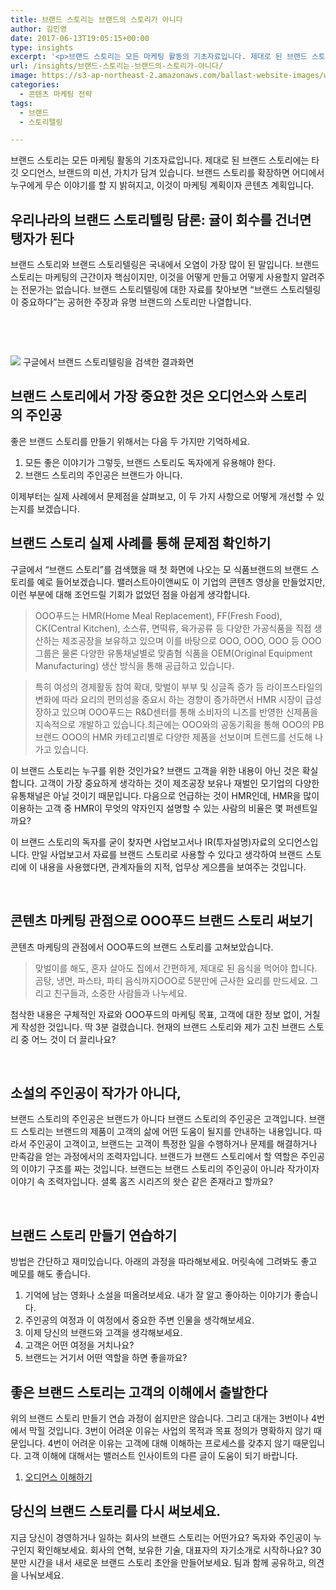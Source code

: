 ```yaml
---
title: 브랜드 스토리는 브랜드의 스토리가 아니다
author: 김민영
date: 2017-06-13T19:05:15+00:00
type: insights
excerpt: '<p>브랜드 스토리는 모든 마케팅 활동의 기초자료입니다. 제대로 된 브랜드 스토리에는 타깃 오디언스, 브랜드의 미션, 가치가 담겨 있습니다. 브랜드 스토리를 확장하면 어디에서 누구에게 무슨 이야기를 할 지 밝혀지고, 이것이 마케팅 계획이자 콘텐츠 계획입니다. 하지만&nbsp;브랜드 스토리와 브랜드 스토리텔링은 국내에서&nbsp;오염이 가장 많이 많이 된 말이기도 합니다. 이 글에서는 제대로 된 브랜드 스토리가 무엇인지, 어떻게 만드는지를 사례와 함께 알아봅니다.&nbsp;</p>'
url: /insights/브랜드-스토리는-브랜드의-스토리가-아니다/
image: https://s3-ap-northeast-2.amazonaws.com/ballast-website-images/wp-content/uploads/2017/06/15105854/19599312282_b16eebdb44_b.jpg
categories:
  - 콘텐츠 마케팅 전략
tags:
  - 브랜드
  - 스토리텔링

---
```

브랜드 스토리는 모든 마케팅 활동의 기초자료입니다. 제대로 된 브랜드 스토리에는 타깃 오디언스, 브랜드의 미션, 가치가 담겨 있습니다. 브랜드 스토리를 확장하면 어디에서 누구에게 무슨 이야기를 할 지 밝혀지고, 이것이 마케팅 계획이자 콘텐츠 계획입니다.

## 우리나라의 브랜드 스토리텔링 담론: 귤이 회수를 건너면 탱자가 된다

브랜드 스토리와 브랜드 스토리텔링은 국내에서 오염이 가장 많이 된 말입니다. 브랜드 스토리는 마케팅의 근간이자 핵심이지만, 이것을 어떻게 만들고 어떻게 사용할지 알려주는 전문가는 없습니다. 브랜드 스토리텔링에 대한 자료를 찾아보면 &#8220;브랜드 스토리텔링이 중요하다&#8221;는 공허한 주장과 유명 브랜드의 스토리만 나열합니다.

&nbsp;

&nbsp;

![](https://s3-ap-northeast-2.amazonaws.com/ballast-website-images/wp-content/uploads/2017/06/15110046/img-4-1.png)
구글에서 브랜드 스토리텔링을 검색한 결과화면

## 브랜드 스토리에서 가장 중요한 것은 오디언스와 스토리의 주인공

좋은 브랜드 스토리를 만들기 위해서는 다음 두 가지만 기억하세요.

  1. 모든 좋은 이야기가 그렇듯, 브랜드 스토리도 독자에게 유용해야 한다.
  2. 브랜드 스토리의 주인공은 브랜드가 아니다.

이제부터는 실제 사례에서 문제점을 살펴보고, 이 두 가지 사항으로 어떻게 개선할 수 있는지를 보겠습니다.

## 브랜드 스토리 실제 사례를 통해 문제점 확인하기
구글에서 &#8220;브랜드 스토리&#8221;를 검색했을 때 첫 화면에 나오는 모 식품브랜드의 브랜드 스토리를 예로 들어보겠습니다. 밸러스트아이앤씨도 이 기업의 콘텐츠 영상을 만들었지만, 이런 부분에 대해 조언드릴 기회가 없었던 점을 아쉽게 생각합니다.

> OOO푸드는 HMR(Home Meal Replacement), FF(Fresh Food), CK(Central Kitchen), 소스류, 면떡류, 육가공류 등 다양한 가공식품을 직접 생산하는 제조공장을 보유하고 있으며 이를 바탕으로 OOO, OOO, OOO 등 OOO그룹은 물론 다양한 유통채널별로 맞춤혐 식품을 OEM(Original Equipment Manufacturing) 생산 방식을 통해 공급하고 있습니다.
  
> 특히 여성의 경제활동 참여 확대, 맞벌이 부부 및 싱글족 증가 등 라이프스타일의 변화에 따라 요리의 편의성을 중요시 하는 경향이 증가하면서 HMR 시장이 급성장하고 있으며 OOO푸드는 R&D센터를 통해 소비자의 니즈를 반영한 신제품을 지속적으로 개발하고 있습니다.최근에는 OOO와의 공동기획을 통해 OOO의 PB브랜드 OOO의 HMR 카테고리별로 다양한 제품을 선보이며 트렌드를 선도해 나가고 있습니다.

이 브랜드 스토리는 누구를 위한 것인가요? 브랜드 고객을 위한 내용이 아닌 것은 확실합니다. 고객이 가장 중요하게 생각하는 것이 제조공장 보유나 재벌인 모기업의 다양한 유통채널은 아닐 것이기 때문입니다. 다음으로 언급하는 것이 HMR인데, HMR을 많이 이용하는 고객 중 HMR이 무엇의 약자인지 설명할 수 있는 사람의 비율은 몇 퍼센트일까요?

이 브랜드 스토리의 독자를 굳이 찾자면 사업보고서나 IR(투자설명)자료의 오디언스입니다. 만일 사업보고서 자료를 브랜드 스토리로 사용할 수 있다고 생각하여 브랜드 스토리에 이 내용을 사용했다면, 관계자들의 지적, 업무상 게으름을 보여주는 것입니다.

&nbsp;

## 콘텐츠 마케팅 관점으로 OOO푸드 브랜드 스토리 써보기
콘텐츠 마케팅의 관점에서 OOO푸드의 브랜드 스토리를 고쳐보았습니다.

> 맞벌이를 해도, 혼자 살아도 집에서 간편하게, 제대로 된 음식을 먹어야 합니다. 곰탕, 냉면, 파스타, 파티 음식까지OOO로 5분만에 근사한 요리를 만드세요. 그리고 친구들과, 소중한 사람들과 나누세요.

첨삭한 내용은 구체적인 자료와 OOO푸드의 마케팅 목표, 고객에 대한 정보 없이, 거칠게 작성한 것입니다. 딱 3분 걸렸습니다.
현재의 브랜드 스토리와 제가 고친 브랜드 스토리 중 어느 것이 더 끌리나요?

&nbsp;

## 소설의 주인공이 작가가 아니다,
브랜드 스토리의 주인공은 브랜드가 아니다
브랜드 스토리의 주인공은 고객입니다. 브랜드 스토리는 브랜드의 제품이 고객의 삶에 어떤 도움이 될지를 안내하는 내용입니다. 따라서 주인공이 고객이고, 브랜드는 고객이 특정한 일을 수행하거나 문제를 해결하거나 만족감을 얻는 과정에서의 조력자입니다. 브랜드가 브랜드 스토리에서 할 역할은 주인공의 이야기 구조를 짜는 것입니다. 브랜드는 브랜드 스토리의 주인공이 아니라 작가이자 이야기 속 조력자입니다. 셜록 홈즈 시리즈의 왓슨 같은 존재라고 할까요?

&nbsp;

## 브랜드 스토리 만들기 연습하기
방법은 간단하고 재미있습니다. 아래의 과정을 따라해보세요. 머릿속에 그려봐도 좋고 메모를 해도 좋습니다.

  1. 기억에 남는 영화나 소설을 떠올려보세요. 내가 잘 알고 좋아하는 이야기가 좋습니다.
  2. 주인공의 여정과 이 여정에서 중요한 주변 인물을 생각해보세요.
  3. 이제 당신의 브랜드와 고객을 생각해보세요.
  4. 고객은 어떤 여정을 거치나요?
  5. 브랜드는 거기서 어떤 역할을 하면 좋을까요?

## 좋은 브랜드 스토리는 고객의 이해에서 출발한다
위의 브랜드 스토리 만들기 연습 과정이 쉽지만은 않습니다. 그리고 대개는 3번이나 4번에서 막힐 것입니다. 3번이 어려운 이유는 사업의 목적과 목표 정의가 명확하지 않기 때문입니다. 4번이 어려운 이유는 고객에 대해 이해하는 프로세스를 갖추지 않기 때문입니다. 고객 이해에 대해서는 밸러스트 인사이트의 다른 글이 도움이 되기 바랍니다.

  1. [오디언스 이해하기](/insights/콘텐츠-마케팅의-첫걸음-오디언스-이해/)


## 당신의 브랜드 스토리를 다시 써보세요.
지금 당신이 경영하거나 일하는 회사의 브랜드 스토리는 어떤가요? 독자와 주인공이 누구인지 확인해보세요. 회사의 연혁, 보유한 기술, 대표자의 자기소개로 시작하나요? 30분만 시간을 내서 새로운 브랜드 스토리 초안을 만들어보세요. 팀과 함께 공유하고, 의견을 나눠보세요.